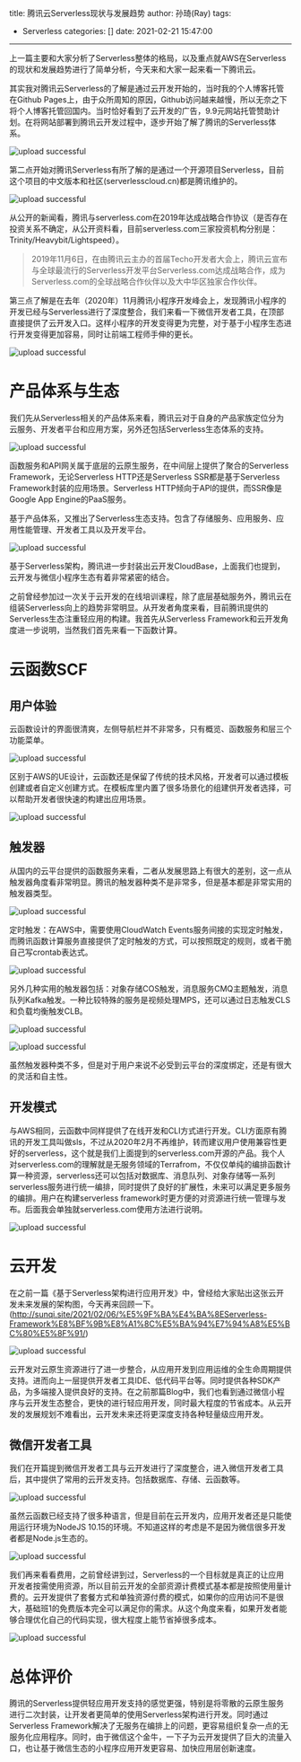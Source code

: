 title: 腾讯云Serverless现状与发展趋势
author: 孙琦(Ray)
tags:
  - Serverless
categories: []
date: 2021-02-21 15:47:00
---
上一篇主要和大家分析了Serverless整体的格局，以及重点就AWS在Serverless的现状和发展趋势进行了简单分析，今天来和大家一起来看一下腾讯云。

其实我对腾讯云Serverless的了解是通过云开发开始的，当时我的个人博客托管在Github Pages上，由于众所周知的原因，Github访问越来越慢，所以无奈之下将个人博客托管回国内。当时恰好看到了云开发的广告，9.9元网站托管赞助计划。在将网站部署到腾讯云开发过程中，逐步开始了解了腾讯的Serverless体系。

![upload successful](/images/pasted-184.png)

<!-- more -->

第二点开始对腾讯Serverless有所了解的是通过一个开源项目Serverless，目前这个项目的中文版本和社区(serverlesscloud.cn)都是腾讯维护的。

![upload successful](/images/pasted-185.png)

从公开的新闻看，腾讯与serverless.com在2019年达成战略合作协议（是否存在投资关系不确定，从公开资料看，目前serverless.com三家投资机构分别是：Trinity/Heavybit/Lightspeed）。

> 2019年11月6日，在由腾讯云主办的首届Techo开发者大会上，腾讯云宣布与全球最流行的Serverless开发平台Serverless.com达成战略合作，成为Serverless.com的全球战略合作伙伴以及大中华区独家合作伙伴。

第三点了解是在去年（2020年）11月腾讯小程序开发峰会上，发现腾讯小程序的开发已经与Serverless进行了深度整合，我们来看一下微信开发者工具，在顶部直接提供了云开发入口。这样小程序的开发变得更为完整，对于基于小程序生态进行开发变得更加容易，同时让前端工程师手伸的更长。

![upload successful](/images/pasted-187.png)


# 产品体系与生态

我们先从Serverless相关的产品体系来看，腾讯云对于自身的产品家族定位分为云服务、开发者平台和应用方案，另外还包括Serverless生态体系的支持。

![upload successful](/images/pasted-183.png)

函数服务和API网关属于底层的云原生服务，在中间层上提供了聚合的Serverless Framework，无论Serverless HTTP还是Serverless SSR都是基于Serverless Framework封装的应用场景。Serverless HTTP倾向于API的提供，而SSR像是Google App Engine的PaaS服务。

基于产品体系，又推出了Serverless生态支持。包含了存储服务、应用服务、应用性能管理、开发者工具以及开发平台。

![upload successful](/images/pasted-194.png)

基于Serverless架构，腾讯进一步封装出云开发CloudBase，上面我们也提到，云开发与微信小程序生态有着非常紧密的结合。

之前曾经参加过一次关于云开发的在线培训课程，除了底层基础服务外，腾讯云在组装Serverless向上的趋势非常明显。从开发者角度来看，目前腾讯提供的Serverless生态注重轻应用的构建。我首先从Serverless Framework和云开发角度进一步说明，当然我们首先来看一下函数计算。

# 云函数SCF

## 用户体验

云函数设计的界面很清爽，左侧导航栏并不非常多，只有概览、函数服务和层三个功能菜单。

![upload successful](/images/pasted-199.png)

区别于AWS的UE设计，云函数还是保留了传统的技术风格，开发者可以通过模板创建或者自定义创建方式。在模板库里内置了很多场景化的组建供开发者选择，可以帮助开发者很快速的构建出应用场景。

![upload successful](/images/pasted-200.png)


## 触发器

从国内的云平台提供的函数服务来看，二者从发展思路上有很大的差别，这一点从触发器角度看非常明显。腾讯的触发器种类不是非常多，但是基本都是非常实用的触发器类型。

![upload successful](/images/pasted-195.png)

定时触发：在AWS中，需要使用CloudWatch Events服务间接的实现定时触发，而腾讯函数计算服务直接提供了定时触发的方式，可以按照既定的规则，或者干脆自己写crontab表达式。

![upload successful](/images/pasted-196.png)

另外几种实用的触发器包括：对象存储COS触发，消息服务CMQ主题触发，消息队列Kafka触发。一种比较特殊的服务是视频处理MPS，还可以通过日志触发CLS和负载均衡触发CLB。

![upload successful](/images/pasted-197.png)

![upload successful](/images/pasted-198.png)

虽然触发器种类不多，但是对于用户来说不必受到云平台的深度绑定，还是有很大的灵活和自主性。

## 开发模式

与AWS相同，云函数中同样提供了在线开发和CLI方式进行开发。CLI方面原有腾讯的开发工具叫做sls，不过从2020年2月不再维护，转而建议用户使用兼容性更好的serverless，这个就是我们上面提到的serverless.com开源的产品。我个人对serverless.com的理解就是无服务领域的Terrafrom，不仅仅单纯的编排函数计算一种资源，serverless还可以包括对数据库、消息队列、对象存储等一系列serverless服务进行统一编排，同时提供了良好的扩展性，未来可以满足更多服务的编排。用户在构建serverless framework时更方便的对资源进行统一管理与发布。后面我会单独就serverless.com使用方法进行说明。

![upload successful](/images/pasted-201.png)

# 云开发

在之前一篇《基于Serverless架构进行应用开发》中，曾经给大家贴出这张云开发未来发展的架构图，今天再来回顾一下。(http://sunqi.site/2021/02/06/%E5%9F%BA%E4%BA%8EServerless-Framework%E8%BF%9B%E8%A1%8C%E5%BA%94%E7%94%A8%E5%BC%80%E5%8F%91/)

![upload successful](/images/pasted-135.png)

云开发对云原生资源进行了进一步整合，从应用开发到应用运维的全生命周期提供支持。进而向上一层提供开发者工具IDE、低代码平台等。同时提供各种SDK产品，为多端接入提供良好的支持。在之前那篇Blog中，我们也看到通过微信小程序与云开发生态整合，更快的进行轻应用开发，同时最大程度的节省成本。从云开发的发展规划不难看出，云开发未来还将更深度支持各种轻量级应用开发。

## 微信开发者工具

我们在开篇提到微信开发者工具与云开发进行了深度整合，进入微信开发者工具后，其中提供了常用的云开发支持。包括数据库、存储、云函数等。

![upload successful](/images/pasted-188.png)

虽然云函数已经支持了很多种语言，但是目前在云开发内，应用开发者还是只能使用运行环境为NodeJS 10.15的环境。不知道这样的考虑是不是因为微信很多开发者都是Node.js生态的。

![upload successful](/images/pasted-189.png)

我们再来看看费用，之前曾经讲到过，Serverless的一个目标就是真正的让应用开发者按需使用资源，所以目前云开发的全部资源计费模式基本都是按照使用量计费的。云开发提供了套餐方式和单独资源付费的模式，如果你的应用访问不是很大，基础班1的免费版本完全可以满足你的需求。从这个角度来看，如果开发者能够合理优化自己的代码实现，很大程度上能节省掉很多成本。

![upload successful](/images/pasted-190.png)

# 总体评价

腾讯的Serverless提供轻应用开发支持的感觉更强，特别是将零散的云原生服务进行二次封装，让开发者更简单的使用Serverless架构进行开发。同时通过Serverless Framework解决了无服务在编排上的问题，更容易组织复杂一点的无服务化应用程序。同时，由于微信这个金牛，一下子为云开发提供了巨大的流量入口，也让基于微信生态的小程序应用开发更容易、加快应用层创新速度。

